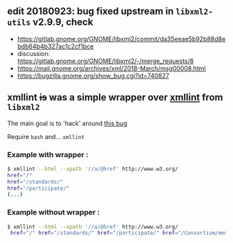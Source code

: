 ## edit 20180923: bug fixed upstream in `libxml2-utils` v2.9.9, check 

 - https://gitlab.gnome.org/GNOME/libxml2/commit/da35eeae5b92b88d8ebdb64b4b327ac1c2cf1bce
 - discussion: https://gitlab.gnome.org/GNOME/libxml2/-/merge_requests/8
 - https://mail.gnome.org/archives/xml/2018-March/msg00008.html
 - https://bugzilla.gnome.org/show_bug.cgi?id=740827

## xmllint <s>is</s> was a simple wrapper over [xmllint](http://xmlsoft.org/) from `libxml2`

The main goal is to 'hack' around [this bug](https://bugzilla.gnome.org/show_bug.cgi?id=740827)

Require `bash` and... `xmllint`

### Example with wrapper :

```bash
$ xmllint --html --xpath '//a/@href' http://www.w3.org/
href="/"
href="/standards/"
href="/participate/"
(...)
```

### Example without wrapper :

```bash
$ xmllint --html --xpath '//a/@href' http://www.w3.org/
 href="/" href="/standards/" href="/participate/" href="/Consortium/membership"
```

